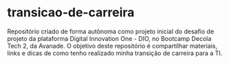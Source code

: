 # transicao-de-carreira
Repositório criado de forma autônoma como projeto inicial do desafio de projeto da plataforma Digital Innovation One - DIO, no Bootcamp Decola Tech 2, da Avanade. O objetivo deste repositório é compartilhar  materiais, links e dicas de como tenho realizado minha transição de carreira para a TI.
